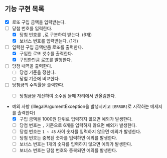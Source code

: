 

##  기능 구현 목록

- [x] 로또 구입 금액을 입력받는다.
- [ ] 당첨 번호를 입력한다.
  - [x] 당첨 번호를 `,`로 구분하여 받는다. (6개)
  - [x] 보너스 번호를 입력받는다. (1개)
- [ ] 입력한 구입 금액만큼 로또를 출력한다.
  - [x] 구입한 로또 갯수를 출력한다.
  - [x] 구입한만큼 로또를 발행한다.
- [ ] 당첨 내역을 출력한다.
  - [ ] 당첨 기준을 정한다.
  - [ ] 당첨 기준에 비교한다.
- [ ] 당첨금의 수익률을 출력한다.
  - [ ] 당첨금을 계산하여 소수점 둘째 자리에서 반올림한다.


- 예외 사항 (IllegalArgumentException을 발생시키고 `[ERROR]`로 시작하는 메세지를 출력한다)
  - [x] 구입 금액을 1000원 단위로 입력하지 않으면 예외가 발생한다. 
  - [ ] 당첨 번호는 `,` 기준으로 6개를 입력하지 않으면 예외가 발생한다. 
  - [ ] 당첨 번호는 `1 ~ 45` 사이 숫자를 입력하지 않으면 예외가 발생한다.
  - [ ] 당첨 번호는 중복된 숫자를 입력하면 예외를 발생한다.
  - [ ] 보너스 번호는 1개의 숫자를 입력하지 않으면 예외가 발생한다.
  - [ ] 보너스 번호는 당첨 번호와 중복되면 예외를 발생한다.